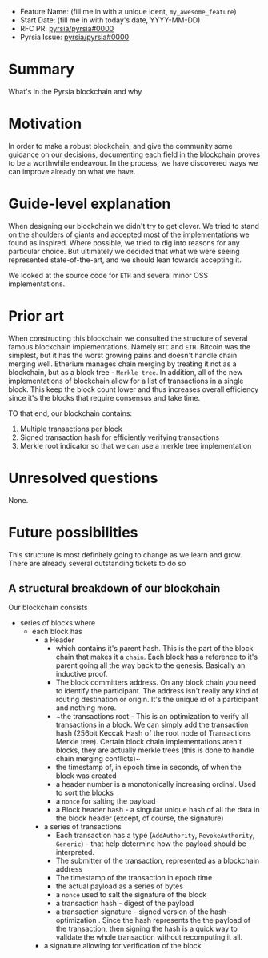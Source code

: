 - Feature Name: (fill me in with a unique ident, `my_awesome_feature`)
- Start Date: (fill me in with today's date, YYYY-MM-DD)
- RFC PR: [pyrsia/pyrsia#0000](https://github.com/pyrsia/pyrsia/pull/0000)
- Pyrsia Issue: [pyrsia/pyrsia#0000](https://github.com/pyrsia/pyrsia/issues/0000)

# Summary

What's in the Pyrsia blockchain and why

# Motivation

In order to make a robust blockchain, and give the community some guidance on our decisions, documenting each field
in the blockchain proves to be a worthwhile endeavour. In the process, we have discovered ways we can improve already on
what we have.

# Guide-level explanation

When designing our blockchain we didn't try to get clever. We tried to stand on the shoulders of giants and accepted most of the implementations
we found as inspired. Where possible, we tried to dig into reasons for any particular choice. But ultimately we decided that what we were seeing represented
state-of-the-art, and we should lean towards accepting it.

We looked at the source code for `ETH` and several minor OSS implementations.

# Prior art

When constructing this blockchain we consulted the structure of several famous blockchain implementations. Namely
`BTC` and `ETH`. Bitcoin was the simplest, but it has the worst growing pains and doesn't handle chain merging well.
Etherium manages chain merging by treating it not as a blockchain, but as a block tree - `Merkle tree`. In addition, all of the
new implementations of blockchain allow for a list of transactions in a single block. This keep the block count lower and thus
increases overall efficiency since it's the blocks that require consensus and take time.

TO that end, our blockchain contains:
1. Multiple transactions per block
2. Signed transaction hash for efficiently verifying transactions
3. Merkle root indicator so that we can use a merkle tree implementation

# Unresolved questions

None.

# Future possibilities

This structure is most definitely going to change as we learn and grow. There are already several outstanding tickets to do so

## A structural breakdown of our blockchain ##

Our blockchain consists

* series of blocks where
    * each block has
        * a Header
            * which contains it's parent hash. This is the part of the block chain that makes it a `chain`. Each block has a reference to it's parent going all the way back to the genesis. Basically an inductive proof.
            * The block committers address. On any block chain you need to identify the participant. The address isn't really any kind of routing destination or origin. It's the unique id of a participant and nothing more.
            * ~the transactions root - This is an optimization to verify all transactions in a block. We can simply add the transaction hash (256bit Keccak Hash of the root node of Transactions Merkle tree). Certain block chain implementations aren't blocks, they are actually merkle trees (this is done to handle chain merging conflicts)~
            * the timestamp of, in epoch time in seconds, of when the block was created
            * a header number is a monotonically increasing ordinal. Used to sort the blocks
            * a `nonce` for salting the payload
            * a Block header hash - a singular unique hash of all the data in the block header (except, of course, the signature)
        * a series of transactions
            * Each transaction has a type (`AddAuthority`, `RevokeAuthority`, `Generic`) - that help determine how the payload should be interpreted.
            * The submitter of the transaction, represented as a blockchain address
            * The timestamp of the transaction in epoch time
            * the actual payload as a series of bytes
            * a `nonce` used to salt the signature of the block
            * a transaction hash - digest of the payload
            * a transaction signature - signed version of the hash - optimization . Since the hash represents the the payload of the transaction, then signing the hash is a quick way to validate the whole transaction without recomputing it all.
        * a signature allowing for verification of the block

